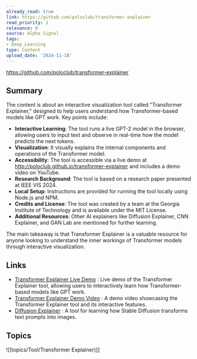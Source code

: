 ```yaml
---
already_read: true
link: https://github.com/poloclub/transformer-explainer
read_priority: 1
relevance: 0
source: Alpha Signal
tags:
- Deep_Learning
type: Content
upload_date: '2024-11-18'
---
```


https://github.com/poloclub/transformer-explainer
## Summary

The content is about an interactive visualization tool called "Transformer Explainer," designed to help users understand how Transformer-based models like GPT work. Key points include:

- **Interactive Learning**: The tool runs a live GPT-2 model in the browser, allowing users to input text and observe in real-time how the model predicts the next tokens.
- **Visualization**: It visually explains the internal components and operations of the Transformer model.
- **Accessibility**: The tool is accessible via a live demo at http://poloclub.github.io/transformer-explainer and includes a demo video on YouTube.
- **Research Background**: The tool is based on a research paper presented at IEEE VIS 2024.
- **Local Setup**: Instructions are provided for running the tool locally using Node.js and NPM.
- **Credits and License**: The tool was created by a team at the Georgia Institute of Technology and is available under the MIT License.
- **Additional Resources**: Other AI explainers like Diffusion Explainer, CNN Explainer, and GAN Lab are mentioned for further learning.

The main takeaway is that Transformer Explainer is a valuable resource for anyone looking to understand the inner workings of Transformer models through interactive visualization.
## Links

- [Transformer Explainer Live Demo](http://poloclub.github.io/transformer-explainer) : Live demo of the Transformer Explainer tool, allowing users to interactively learn how Transformer-based models like GPT work.
- [Transformer Explainer Demo Video](https://youtu.be/TFUc41G2ikY) : A demo video showcasing the Transformer Explainer tool and its interactive features.
- [Diffusion Explainer](https://poloclub.github.io/diffusion-explainer) : A tool for learning how Stable Diffusion transforms text prompts into images.

## Topics

![[topics/Tool/Transformer Explainer)]]